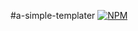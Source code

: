 #a-simple-templater
[![NPM](https://nodei.co/npm/a-simple-templater.png)](https://nodei.co/npm/a-simple-templater/)
